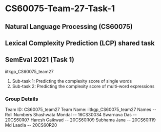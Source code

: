 # CS60075-Team-27-Task-1
## Natural Language Processing (CS60075)

## Lexical Complexity Prediction (LCP) shared task
## SemEval 2021 (Task 1)
 
iitkgp_CS60075_team27
 
1. Sub-task 1: Predicting the complexity score of single words
2. Sub-task 2: Predicting the complexity score of multi-word expressions

### Group Details
Team ID: CS60075_team27
Team Name: iitkgp_CS60075_team27
Names -- Roll Numbers
Shashwata Mondal -- 16CS30034
Swarnava Das -- 20CS60R07
Haresh Gaikwad -- 20CS60R09
Subhama Jana -- 20CS60R19
Md Laadla -- 20CS60R20

